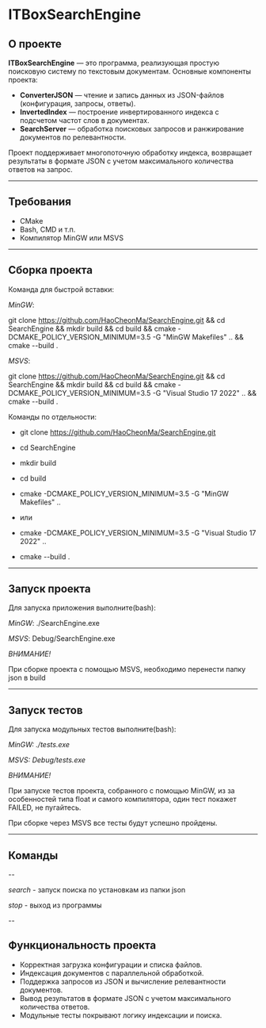# ITBoxSearchEngine

## О проекте

**ITBoxSearchEngine** — это программа, реализующая простую поисковую систему по текстовым документам. Основные компоненты проекта:

- **ConverterJSON** — чтение и запись данных из JSON-файлов (конфигурация, запросы, ответы).
- **InvertedIndex** — построение инвертированного индекса с подсчетом частот слов в документах.
- **SearchServer** — обработка поисковых запросов и ранжирование документов по релевантности.

Проект поддерживает многопоточную обработку индекса, возвращает результаты в формате JSON с учетом максимального количества ответов на запрос.

---

## Требования
 
- CMake
- Bash, CMD и т.п. 
- Компилятор MinGW или MSVS

---

## Сборка проекта

Команда для быстрой вставки: 

*MinGW*:

git clone https://github.com/HaoCheonMa/SearchEngine.git && cd SearchEngine && mkdir build && cd build && cmake -DCMAKE_POLICY_VERSION_MINIMUM=3.5 -G "MinGW Makefiles" .. && cmake --build .

*MSVS*:

git clone https://github.com/HaoCheonMa/SearchEngine.git && cd SearchEngine && mkdir build && cd build && cmake -DCMAKE_POLICY_VERSION_MINIMUM=3.5 -G "Visual Studio 17 2022" .. && cmake --build .

Команды по отдельности:

- git clone https://github.com/HaoCheonMa/SearchEngine.git

- cd SearchEngine

- mkdir build

- cd build

- cmake -DCMAKE_POLICY_VERSION_MINIMUM=3.5 -G "MinGW Makefiles" ..
- или
- cmake -DCMAKE_POLICY_VERSION_MINIMUM=3.5 -G "Visual Studio 17 2022" ..

- cmake --build .

---

## Запуск проекта

Для запуска приложения выполните(bash):

*MinGW*: ./SearchEngine.exe 

*MSVS*: Debug/SearchEngine.exe

*ВНИМАНИЕ!*

При сборке проекта с помощью MSVS, необходимо перенести папку json в build 

---

## Запуск тестов

Для запуска модульных тестов выполните(bash):

*MinGW: ./tests.exe*

*MSVS: Debug/tests.exe*

*ВНИМАНИЕ!* 

При запуске тестов проекта, собранного с помощью MinGW, из за особенностей типа float и самого компилятора, один тест покажет FAILED, не пугайтесь.

При сборке через MSVS все тесты будут успешно пройдены.

---

## Команды

--

*search* - запуск поиска по установкам из папки json

*stop* - выход из программы

--

## Функциональность проекта

- Корректная загрузка конфигурации и списка файлов.  
- Индексация документов с параллельной обработкой.  
- Поддержка запросов из JSON и вычисление релевантности документов.  
- Вывод результатов в формате JSON с учетом максимального количества ответов.  
- Модульные тесты покрывают логику индексации и поиска.  
